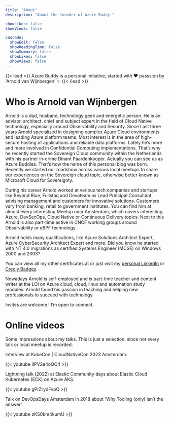 ```yaml
---
title: "About"
description: "About the founder of Azure Buddy."

showLikes: false
showViews: false

cascade:
  showEdit: false
  showReadingTime: false
  showSummary: false
  showLikes: false
  showViews: false
---
```


{{< lead >}}
Azure Buddy is a personal initiative, started with :heart: passsion by 'Arnold van Wijnbergen' :sparkles:
{{< /lead >}}

# Who is Arnold van Wijnbergen

Arnold is a dad, husband, technology geek and energetic person. He is an advisor, architect, chief and subject expert in the field of Cloud Native technology, especially around Observability and Security. Since Last three years Arnold specialized in designing complex Azure Cloud environments and leading Azure platform teams. Most interest is in the area of high-secure hosting of applications and reliable data platforms. Lately he’s more and more involved in Confidential Computing implementations. That’s why he recently started the Sovereign Cloud community within the Netherlands with his partner in-crime Dinant Paardenkooper. Actually you can see us as Azure Buddies. That’s how the name of this personal blog was born. Recently we started our roadshow across various local meetups to share our experiences on the Sovereign cloud topic, otherwise better known as Microsoft Cloud for Sovereignty.

During his career Arnold worked at various tech companies and startups like Beyond Blue, Fullstaq and Devoteam as Lead Principal Consultant advising management and customers for innovative solutions. Customers vary from banking, retail to government institutes. You can find him at almost every interesting Meetup near Amsterdam, which covers interesting Azure, DevSecOps, Cloud Native or Continuous Delivery topics. Next to this Arnold is also part-time active in CNCF working groups around Observability or eBPF technology.

Arnold holds many qualifications, like Azure Solutions Architect Expert, Azure CyberSecurity Architect Expert and more. Did you know he started with NT 4.0 migrations as certified Systems Engineer (MCSE) on Windows 2000 and 2003?

You can view all my other certificates at or just visit my [personal LinkedIn](https://www.linkedin.com/in/ilovit/) or [Credly Badges](https://www.credly.com/users/arnold-wijnbergen/badges).

Nowadays Arnold is self-employed and is part-time teacher and content writer at the LOI on Azure cloud, cloud, linux and automation study modules. Arnold found his passion in teaching and helping new professionals to succeed with technology.

Invites are welcome ! I’m open to connect.

# Online videos

Some impressions about my talks. This is just a selection, since not every talk or local meetup is recorded.

Interview at KubeCon | CloudNativeCon 2023 Amsterdam.

{{< youtube IIPV2e4oQO4 >}}

Lightning talk (2022) at Elastic Community days about Elastic Cloud Kubernetes (ECK) on Azure AKS.

{{< youtube gPrZrydFvpQ >}}

Talk on DevOpsDays Amsterdam in 2018 about 'Why Tooling (only) isn’t the answer'.

{{< youtube zKS0bm4kumU >}}